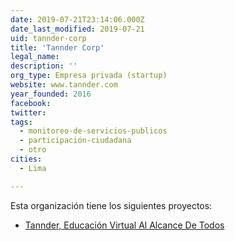 ```yaml
---
date: 2019-07-21T23:14:06.000Z
date_last_modified: 2019-07-21
uid: tannder-corp
title: 'Tannder Corp'
legal_name: 
description: ''
org_type: Empresa privada (startup)
website: www.tannder.com
year_founded: 2016
facebook: 
twitter: 
tags:
  - monitoreo-de-servicios-publicos
  - participación-ciudadana
  - otro
cities: 
  - Lima

---
```


Esta organización tiene los siguientes proyectos:

- [Tannder, Educación Virtual Al Alcance De Todos](/proyectos/tannder-educacion-virtual-al-alcance-de-todos)
